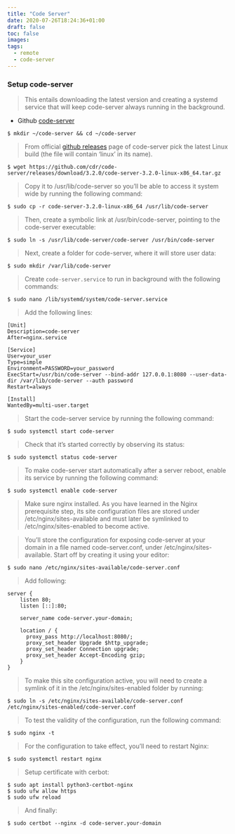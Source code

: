 ```yaml
---
title: "Code Server"
date: 2020-07-26T18:24:36+01:00
draft: false
toc: false
images:
tags:
  - remote
  - code-server
---
```


### Setup code-server

> This entails downloading the latest version and creating a systemd service that will keep code-server always running in the background. 

- Github [code-server](https://github.com/ss-o/code-server)
  

```
$ mkdir ~/code-server && cd ~/code-server
```

> From official [github releases](https://github.com/cdr/code-server/releases) page of code-server pick the latest Linux build (the file will contain ‘linux’ in its name).


```
$ wget https://github.com/cdr/code-server/releases/download/3.2.0/code-server-3.2.0-linux-x86_64.tar.gz
```

> Copy it to /usr/lib/code-server so you’ll be able to access it system wide by running the following command:


```
$ sudo cp -r code-server-3.2.0-linux-x86_64 /usr/lib/code-server
```

> Then, create a symbolic link at /usr/bin/code-server, pointing to the code-server executable:


```
$ sudo ln -s /usr/lib/code-server/code-server /usr/bin/code-server
```

> Next, create a folder for code-server, where it will store user data:


```
$ sudo mkdir /var/lib/code-server
```

> Create `code-server.service` to run in background with the following commands:

```
$ sudo nano /lib/systemd/system/code-server.service
```

> Add the following lines:

```
[Unit]
Description=code-server
After=nginx.service

[Service]
User=your_user
Type=simple
Environment=PASSWORD=your_password
ExecStart=/usr/bin/code-server --bind-addr 127.0.0.1:8080 --user-data-dir /var/lib/code-server --auth password
Restart=always

[Install]
WantedBy=multi-user.target
```

> Start the code-server service by running the following command:

```
$ sudo systemctl start code-server
```

> Check that it’s started correctly by observing its status:

```
$ sudo systemctl status code-server
```

> To make code-server start automatically after a server reboot, enable its service by running the following command:

```
$ sudo systemctl enable code-server
```

> Make sure nginx installed. As you have learned in the Nginx prerequisite step, its site configuration files are stored under /etc/nginx/sites-available and must later be symlinked to /etc/nginx/sites-enabled to become active.

> You’ll store the configuration for exposing code-server at your domain in a file named code-server.conf, under /etc/nginx/sites-available. Start off by creating it using your editor:

```
$ sudo nano /etc/nginx/sites-available/code-server.conf
```
> Add following:

```
server {
    listen 80;
    listen [::]:80;

    server_name code-server.your-domain;

    location / {
      proxy_pass http://localhost:8080/;
      proxy_set_header Upgrade $http_upgrade;
      proxy_set_header Connection upgrade;
      proxy_set_header Accept-Encoding gzip;
    }
}
```

> To make this site configuration active, you will need to create a symlink of it in the /etc/nginx/sites-enabled folder by running:

```
$ sudo ln -s /etc/nginx/sites-available/code-server.conf /etc/nginx/sites-enabled/code-server.conf
```

> To test the validity of the configuration, run the following command:

```
$ sudo nginx -t
```

> For the configuration to take effect, you’ll need to restart Nginx:

```
$ sudo systemctl restart nginx
```

> Setup certificate with cerbot:

```
$ sudo apt install python3-certbot-nginx
$ sudo ufw allow https
$ sudo ufw reload
```

> And finally: 

```
$ sudo certbot --nginx -d code-server.your-domain
```
